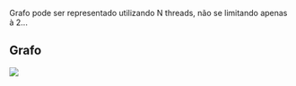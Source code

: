 Grafo pode ser representado utilizando N threads, não se limitando apenas à 2...

<h2>Grafo</h2>
<img src="https://github.com/Victor-de-Marqui121/computa-o-paralela/blob/main/Exerc%C3%ADcios%2004%20-%20Modelo%20de%20tarefas/Implementacao_Inicial/graph1_a.png?raw=true">
